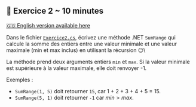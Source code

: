 ## 🔄 Exercice 2 ~ 10 minutes

[🇬🇧 English version available here](./README.md)

Dans le fichier [`Exercice2.cs`](./Exercice2.cs), écrivez une méthode .NET `SumRange` qui calcule la somme des entiers entre une valeur minimale et une valeur maximale (min et max inclus) en utilisant la récursion :expressionless:\

La méthode prend deux arguments entiers `min` et `max`. Si la valeur minimale est supérieure à la valeur maximale, elle doit renvoyer -1.

Exemples :
- `SumRange(1, 5)` doit retourner `15`, car 1 + 2 + 3 + 4 + 5 = 15.
- `SumRange(5, 1)` doit retourner `-1` car $min > max$.